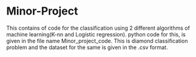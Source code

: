 # Minor-Project
This contains of code for the classification using 2 different algorithms of machine learning(K-nn and Logistic regression). python code for this, is given in the file name Minor_project_code.
This is diamond classification problem and the dataset for the same is given in the .csv format.
